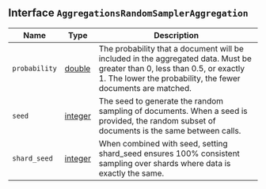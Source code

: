 ## Interface `AggregationsRandomSamplerAggregation`

| Name | Type | Description |
| - | - | - |
| `probability` | [double](./double.md) | The probability that a document will be included in the aggregated data. Must be greater than 0, less than 0.5, or exactly 1. The lower the probability, the fewer documents are matched. |
| `seed` | [integer](./integer.md) | The seed to generate the random sampling of documents. When a seed is provided, the random subset of documents is the same between calls. |
| `shard_seed` | [integer](./integer.md) | When combined with seed, setting shard_seed ensures 100% consistent sampling over shards where data is exactly the same. |
